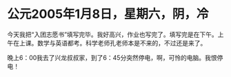 # 公元2005年1月8日，星期六，阴，冷
今天我把“入团志愿书”填写完毕。我好高兴，作业也写完了。填写完是在下午。上午在上课。数学与英语都考。科学老师孔老师本是不来的，不过还是来了。

晚上6：00我去了兴龙叔叔家，到了6：45分突然停电，啊，可怜的电脑。我恨停电！

